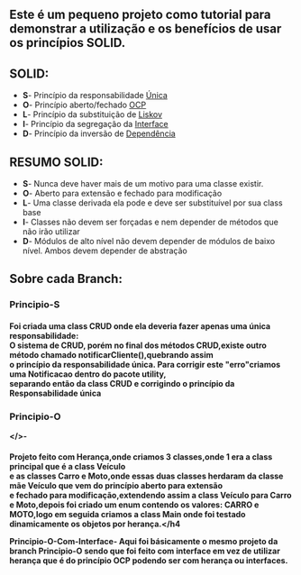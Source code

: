 <h2>Este é um pequeno projeto como tutorial para demonstrar a utilização e os benefícios de usar os princípios SOLID.</h2>
<h2>SOLID:</h2>
<ul>
   <li><b>S</b>- Princípio da responsabilidade <a href="https://en.wikipedia.org/wiki/Single-responsibility_principle">Única</a></li>
   <li><b>O</b>- Princípio aberto/fechado <a href="https://pt.wikipedia.org/wiki/Princípio_do_aberto/fechado">OCP</a></li>
   <li><b>L</b>- Princípio da substituição de <a href="https://pt.wikipedia.org/wiki/Princípio_da_substituição_de_Liskov">Liskov</a></li>
   <li><b>I</b>- Princípio da segregação da <a href="https://pt.wikipedia.org/wiki/Princípio_da_segregação_de_Interface#:~:text=No%20campo%20da%20engenharia%20de,de%20métodos%20que%20não%20utiliza.&text=O%20ISP%20é%20um%20dos,de%20Alto%20Coesão%20do%20GRASP.">Interface</a></li>
   <li><b>D</b>- Princípio da inversão de <a href="https://pt.wikipedia.org/wiki/Princípio_da_inversão_de_dependência#:~:text=O%20princípio%20estabelece%20que%3A,que%20devem%20depender%20de%20abstrações.">Dependência</a></li>
</ul>
<h2>RESUMO SOLID:</h2>
<ul>
 <li><b>S</b>- Nunca deve haver mais de um motivo para uma classe existir.</li>
 <li><b>O</b>- Aberto para extensão e fechado para modificação</li>
 <li><b>L</b>- Uma classe derivada ela pode e deve ser substituível por sua class base</li>
 <li><b>I</b>- Classes não devem ser forçadas e nem depender de métodos que não irão utilizar</li>
 <li><b>D</b>- Módulos de alto nível não devem depender de módulos de baixo nível. Ambos devem depender de abstração</li>
</ul>

<h2>Sobre cada Branch:</h2>

<b><h3>Principio-S</h3></b> 
<h4>Foi criada uma class CRUD onde ela deveria fazer apenas uma única responsabilidade:</br>O sistema de CRUD,
porém no final dos métodos CRUD,existe outro método chamado notificarCliente(),quebrando assim </br> o princípio da responsabilidade única. 
Para corrigir este "erro"criamos uma Notificacao dentro do pacote utility,</br> separando então da class CRUD e corrigindo o princípio da Responsabilidade única</h4>

<b><h3>Principio-O</h3></>- <h4>Projeto feito com Herança,onde criamos 3 classes,onde 1 era a class principal que é a class Veículo</br>
e as classes Carro e Moto,onde essas duas classes herdaram da classe mãe Veículo que vem do princípio aberto para extensão</br>
e fechado para modificação,extendendo assim a class Veículo para Carro e Moto,depois foi criado um enum contendo os valores:
CARRO e MOTO,logo em seguida criamos a class Main onde foi testado dinamicamente os objetos por herança.</h4
</hr>
<b>Principio-O-Com-Interface</b>- Aqui foi básicamente o mesmo projeto da branch <b>Principio-O</b> sendo que foi feito com
interface em vez de utilizar herança que é do princípio OCP podendo ser com herança ou interfaces.
